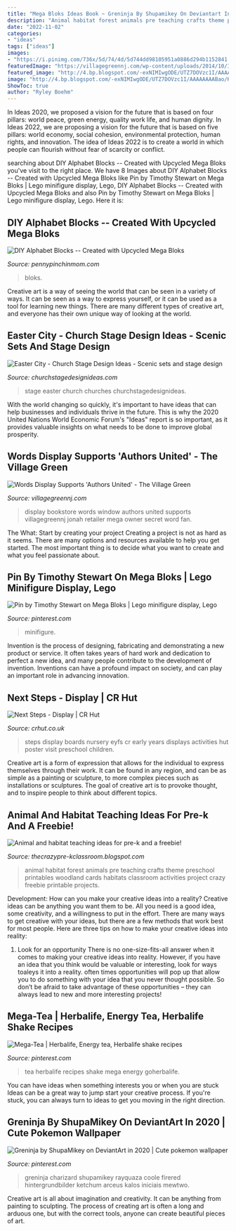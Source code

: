 ```yaml
---
title: "Mega Bloks Ideas Book ~ Greninja By Shupamikey On Deviantart In 2020"
description: "Animal habitat forest animals pre teaching crafts theme preschool printables woodland cards habitats classroom activities project crazy freebie printable projects"
date: "2022-11-02"
categories:
- "ideas"
tags: ["ideas"]
images:
- "https://i.pinimg.com/736x/5d/74/4d/5d744dd98105951a0886d294b1152841.jpg"
featuredImage: "https://villagegreennj.com/wp-content/uploads/2014/10/IMG_6564.jpeg"
featured_image: "http://4.bp.blogspot.com/-exNIMIwgODE/UTZ7DOVzc1I/AAAAAAAABao/KB1SIPr7bgo/s1600/habitat+project+pics+030.jpg"
image: "http://4.bp.blogspot.com/-exNIMIwgODE/UTZ7DOVzc1I/AAAAAAAABao/KB1SIPr7bgo/s1600/habitat+project+pics+030.jpg"
ShowToc: true
author: "Ryley Boehm"
---
```



In Ideas 2020, we proposed a vision for the future that is based on four pillars: world peace, green energy, quality work life, and human dignity. In Ideas 2022, we are proposing a vision for the future that is based on five pillars: world economy, social cohesion, environmental protection, human rights, and innovation. The idea of Ideas 2022 is to create a world in which people can flourish without fear of scarcity or conflict.

	

		
searching about DIY Alphabet Blocks -- Created with Upcycled Mega Bloks you've visit to the right place. We have 8 Images about DIY Alphabet Blocks -- Created with Upcycled Mega Bloks like Pin by Timothy Stewart on Mega Bloks | Lego minifigure display, Lego, DIY Alphabet Blocks -- Created with Upcycled Mega Bloks and also Pin by Timothy Stewart on Mega Bloks | Lego minifigure display, Lego. Here it is:
		
    
## DIY Alphabet Blocks -- Created With Upcycled Mega Bloks

<img loading=lazy src="https://www.pennypinchinmom.com/wp-content/uploads/2015/05/ALPHABET-BLOCKS.jpg" onerror="this.onerror=null;this.src='https://tse3.mm.bing.net/th?id=OIP.2JoAG5A0wvdK8d-8jX5LcwHaGN&amp;pid=15.1';" alt="DIY Alphabet Blocks -- Created with Upcycled Mega Bloks">

_Source: pennypinchinmom.com_

>bloks. 

	

Creative art is a way of seeing the world that can be seen in a variety of ways. It can be seen as a way to express yourself, or it can be used as a tool for learning new things. There are many different types of creative art, and everyone has their own unique way of looking at the world.

    
## Easter City - Church Stage Design Ideas - Scenic Sets And Stage Design

<img loading=lazy src="https://churchstagedesignideas.com/wp-content/uploads/2016/03/Easter-City-Stage-Design.jpg" onerror="this.onerror=null;this.src='https://tse3.mm.bing.net/th?id=OIP.XlkramfGxDGI8yK1ekLTrAHaDa&amp;pid=15.1';" alt="Easter City - Church Stage Design Ideas - Scenic sets and stage design">

_Source: churchstagedesignideas.com_

>stage easter church churches churchstagedesignideas. 

	

With the world changing so quickly, it's important to have ideas that can help businesses and individuals thrive in the future. This is why the 2020 United Nations World Economic Forum's "Ideas" report is so important, as it provides valuable insights on what needs to be done to improve global prosperity.

    
## Words Display Supports &#039;Authors United&#039; - The Village Green

<img loading=lazy src="https://villagegreennj.com/wp-content/uploads/2014/10/IMG_6564.jpeg" onerror="this.onerror=null;this.src='https://tse4.mm.bing.net/th?id=OIP.z42YOr4higg79WaOlzWzUQHaE8&amp;pid=15.1';" alt="Words Display Supports &#039;Authors United&#039; - The Village Green">

_Source: villagegreennj.com_

>display bookstore words window authors united supports villagegreennj jonah retailer mega owner secret word fan. 

	

The What: Start by creating your project
Creating a project is not as hard as it seems. There are many options and resources available to help you get started. The most important thing is to decide what you want to create and what you feel passionate about.

    
## Pin By Timothy Stewart On Mega Bloks | Lego Minifigure Display, Lego

<img loading=lazy src="https://i.pinimg.com/originals/72/c9/a7/72c9a7efcc670181acece141d044208f.jpg" onerror="this.onerror=null;this.src='https://tse2.mm.bing.net/th?id=OIP.r9vHVVFjAOvTJHiPen1KWQHaJ4&amp;pid=15.1';" alt="Pin by Timothy Stewart on Mega Bloks | Lego minifigure display, Lego">

_Source: pinterest.com_

>minifigure. 

	

Invention is the process of designing, fabricating and demonstrating a new product or service. It often takes years of hard work and dedication to perfect a new idea, and many people contribute to the development of invention. Inventions can have a profound impact on society, and can play an important role in advancing innovation.

    
## Next Steps - Display | CR Hut

<img loading=lazy src="http://cdn.shopify.com/s/files/1/1650/6235/products/IMG_7350_1024x1024.JPG?v=1483318539" onerror="this.onerror=null;this.src='https://tse3.mm.bing.net/th?id=OIP.mn8JKe8UyepAuWUEOdjYvgHaJ4&amp;pid=15.1';" alt="Next Steps - Display | CR Hut">

_Source: crhut.co.uk_

>steps display boards nursery eyfs cr early years displays activities hut poster visit preschool children. 

	

Creative art is a form of expression that allows for the individual to express themselves through their work. It can be found in any region, and can be as simple as a painting or sculpture, to more complex pieces such as installations or sculptures. The goal of creative art is to provoke thought, and to inspire people to think about different topics.

    
## Animal And Habitat Teaching Ideas For Pre-k And A Freebie!

<img loading=lazy src="http://4.bp.blogspot.com/-exNIMIwgODE/UTZ7DOVzc1I/AAAAAAAABao/KB1SIPr7bgo/s1600/habitat+project+pics+030.jpg" onerror="this.onerror=null;this.src='https://tse3.mm.bing.net/th?id=OIP._NPB8DGcXDNle34UXh5tKgHaJ4&amp;pid=15.1';" alt="Animal and habitat teaching ideas for pre-k and a freebie!">

_Source: thecrazypre-kclassroom.blogspot.com_

>animal habitat forest animals pre teaching crafts theme preschool printables woodland cards habitats classroom activities project crazy freebie printable projects. 

	

Development: How can you make your creative ideas into a reality?
Creative ideas can be anything you want them to be. All you need is a good idea, some creativity, and a willingness to put in the effort. There are many ways to get creative with your ideas, but there are a few methods that work best for most people. Here are three tips on how to make your creative ideas into reality:
1. Look for an opportunity
There is no one-size-fits-all answer when it comes to making your creative ideas into reality. However, if you have an idea that you think would be valuable or interesting, look for ways toaleys it into a reality. often times opportunities will pop up that allow you to do something with your idea that you never thought possible. So don’t be afraid to take advantage of these opportunities – they can always lead to new and more interesting projects!

    
## Mega-Tea | Herbalife, Energy Tea, Herbalife Shake Recipes

<img loading=lazy src="https://i.pinimg.com/736x/5d/74/4d/5d744dd98105951a0886d294b1152841.jpg" onerror="this.onerror=null;this.src='https://tse1.mm.bing.net/th?id=OIP.xOdizjC821MgTN7n0edj8wHaNL&amp;pid=15.1';" alt="Mega-Tea | Herbalife, Energy tea, Herbalife shake recipes">

_Source: pinterest.com_

>tea herbalife recipes shake mega energy goherbalife. 

	

You can have ideas when something interests you or when you are stuck
Ideas can be a great way to jump start your creative process. If you're stuck, you can always turn to ideas to get you moving in the right direction.

    
## Greninja By ShupaMikey On DeviantArt In 2020 | Cute Pokemon Wallpaper

<img loading=lazy src="https://i.pinimg.com/736x/83/27/d5/8327d5140765c3e65effe56d1dcb1994.jpg" onerror="this.onerror=null;this.src='https://tse4.mm.bing.net/th?id=OIP.7b-MKJ4kQx-FxA8lXqVT6QHaNK&amp;pid=15.1';" alt="Greninja by ShupaMikey on DeviantArt in 2020 | Cute pokemon wallpaper">

_Source: pinterest.com_

>greninja charizard shupamikey rayquaza coole firered hintergrundbilder ketchum arceus kalos iniciais mewtwo. 

	

Creative art is all about imagination and creativity. It can be anything from painting to sculpting. The process of creating art is often a long and arduous one, but with the correct tools, anyone can create beautiful pieces of art.

